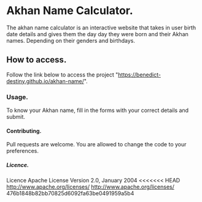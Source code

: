 # Akhan Name Calculator.
The akhan name calculator is an interactive website that takes in user birth date details and gives them the day day they were born and their Akhan names. Depending on their genders and birthdays.

## How to access.
Follow the link below to access the project "https://benedict-destiny.github.io/akhan-name/".

### Usage.
To know your Akhan name, fill in the forms with your correct details and submit.

#### Contributing.
Pull requests are welcome. You are allowed to change the code to your preferences.

##### Licence.
Licence
                             Apache License
                       Version 2.0, January 2004
<<<<<<< HEAD http://www.apache.org/licenses/
                    http://www.apache.org/licenses/
476b1848b82bb70825d6092fa63be0491959a5b4